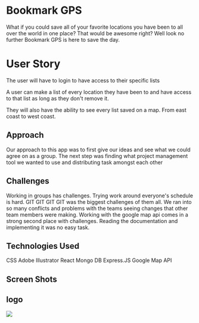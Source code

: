 # Bookmark GPS
What if you could save all of your favorite locations you have been to all over the world in one place? That would be awesome right? Well look no further Bookmark GPS is here to save the day. 



# User Story
The user will have to login to have access to their specific lists

A user can make a list of every location they have been to and have access to that list as long as they don't remove it.

They will also have the ability to see every list saved on a map. From east coast to west coast. 


## Approach
Our approach to this app was to first give our ideas and see what we could agree on as a group. The next step was finding what project management tool we wanted to use and distributing task amongst each other


## Challenges
Working in groups has challenges. Trying work around everyone's schedule is hard. GIT GIT GIT GIT was the biggest challenges of them all. We ran into so many conflicts and problems with the teams seeing changes that other team members were making. Working with the google map api comes in a strong second place with challenges. Reading the documentation and implementing it was no easy task. 

## Technologies Used

CSS
Adobe Illustrator
React
Mongo DB
Express.JS
Google Map API


## Screen Shots
## logo
![](https://github.com/krock07/bookmark_GPS/blob/dev/images/gps-01.png?raw=true)
